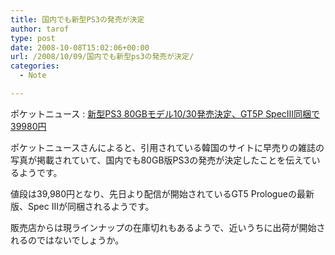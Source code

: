 ```yaml
---
title: 国内でも新型PS3の発売が決定
author: tarof
type: post
date: 2008-10-08T15:02:06+00:00
url: /2008/10/09/国内でも新型ps3の発売が決定/
categories:
  - Note

---
```

ポケットニュース : [新型PS3 80GBモデル10/30発売決定、GT5P SpecIII同梱で39980円][1]

ポケットニュースさんによると、引用されている韓国のサイトに早売りの雑誌の写真が掲載されていて、国内でも80GB版PS3の発売が決定したことを伝えているようです。
  
値段は39,980円となり、先日より配信が開始されているGT5 Prologueの最新版、Spec IIIが同梱されるようです。

販売店からは現ラインナップの在庫切れもあるようで、近いうちに出荷が開始されるのではないでしょうか。

 [1]: http://pocketnews.cocolog-nifty.com/pkns/2008/10/ps3-80gb1030gt5.html